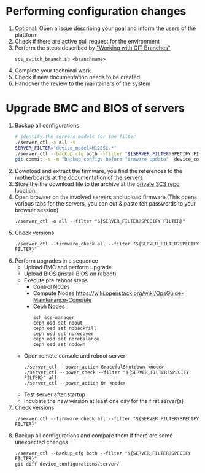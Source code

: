# Performing configuration changes


1. Optional: Open a issue describing your goal and inform the users of the plattform
2. Check if there are active pull request for the environment
3. Perform the steps described by ["Working with GIT Branches"](https://osism.tech/docs/guides/configuration-guide/configuration-repository#working-with-git-branches)
   ```
   scs_switch_branch.sh <branchname>
   ```
4. Complete your technical work
5. Check if new documentation needs to be created
5. Handover the review to the maintainers of the system

# Upgrade BMC and BIOS of servers

1. Backup all configurations
   ```bash
   # identify the servers models for the filter
   ./server_ctl -s all -v
   SERVER_FILTER="device_model=H12SSL.*"
   ./server_ctl --backup_cfg both --filter "${SERVER_FILTER?SPECIFY FILTER}"
   git commit -s -m "backup configs before firmware update"  device_configurations/server/*
   ```
1. Download and extract the firmware, you find the references to the motherboards
   at [the documentation of the servers](./devices/servers/)
1. Store the the download file to the archive at the
   [private SCS repo](https://github.com/SCS-Private/orga-infra/tree/main/scs-system-landscape/firmware) location.
1. Open browser on the involved servers and upload firmware
   (This opens various tabs for the servers, you can cut & paste teh passwords to your browser session)
   ```
   ./server_ctl -o all --filter "${SERVER_FILTER?SPECIFY FILTER}"
   ```
1. Check versions
   ```
   ./server_ctl --firmware_check all --filter "${SERVER_FILTER?SPECIFY FILTER}"
   ```
1. Perform upgrades in a sequence
   * Upload BMC and perform upgrade
   * Upload BIOS (install BIOS on reboot)
   * Execute pre reboot steps
     * Control Nodes
     * Compute Nodes
       https://wiki.openstack.org/wiki/OpsGuide-Maintenance-Compute
     * Ceph Nodes
       ```
       ssh scs-manager
       ceph osd set noout
       ceph osd set nobackfill
       ceph osd set norecover
       ceph osd set norebalance
       ceph osd set nodown
       ```
   * Open remote console and reboot server
     ```
     ./server_ctl --power_action GracefulShutdown <node>
     ./server_ctl --power_check --filter "${SERVER_FILTER?SPECIFY FILTER}" all
     ./server_ctl --power_action On <node>
     ```
   * Test server after startup
   * Incubate the new version at least one day for the first server(s)
1. Check versions
   ```
   ./server_ctl --firmware_check all --filter "${SERVER_FILTER?SPECIFY FILTER}"
   ```
1. Backup all configurations and compare them if there are some unexpected changes
   ```
   ./server_ctl --backup_cfg both --filter "${SERVER_FILTER?SPECIFY FILTER}"
   git diff device_configurations/server/
   ```

